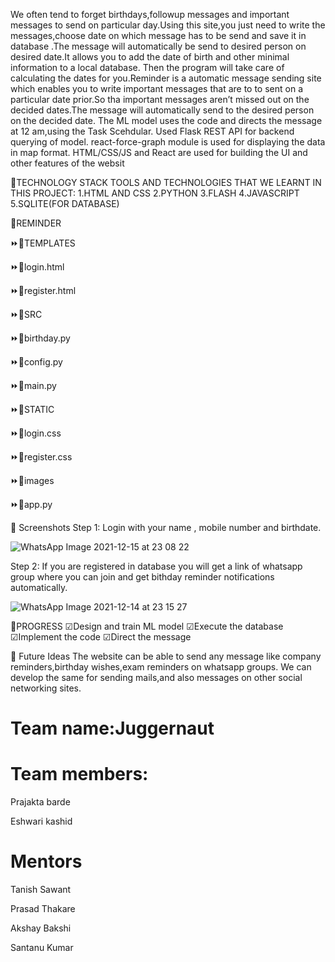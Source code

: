 We often tend to forget birthdays,followup messages and important messages to send on particular day.Using this site,you just need to write the messages,choose date on which message has to be send  and save it in database .The message will automatically be send to desired person on desired date.It allows you to add the date of birth and other minimal information to a local database. Then the program will take care of calculating the dates for you.Reminder is a automatic message sending site which enables you to write important messages that are to to sent on a particular date prior.So tha important messages aren’t missed out on the decided dates.The message will automatically send to the desired person on the decided date.
The ML model uses the code and directs the message at 12 am,using the Task Scehdular. 
Used Flask REST API for backend querying of model.
react-force-graph module is used for displaying the data in map format.
HTML/CSS/JS and React are used for building the UI and other features of the websit





🥢TECHNOLOGY STACK
TOOLS AND TECHNOLOGIES THAT WE LEARNT IN THIS PROJECT:
1.HTML AND CSS
2.PYTHON
3.FLASH
4.JAVASCRIPT
5.SQLITE(FOR DATABASE)

📅REMINDER

⏩📁TEMPLATES
   
  ⏩📜login.html
  
  ⏩📜register.html

⏩📁SRC 
  
  ⏩📜birthday.py
 
 ⏩📜config.py
 
 ⏩📜main.py

⏩📁STATIC
  
  ⏩📜login.css
 
 ⏩📜register.css

⏩📜images

⏩📜app.py

    
🥢 Screenshots
Step 1: Login with your name , mobile number and birthdate.


![WhatsApp Image 2021-12-15 at 23 08 22](https://user-images.githubusercontent.com/81550605/146236988-57110557-9324-41e5-bfcf-b4e089d6b493.jpeg)




Step 2: If you are registered in database you will get a link of whatsapp group where you can join and get bithday reminder notifications automatically.


![WhatsApp Image 2021-12-14 at 23 15 27](https://user-images.githubusercontent.com/81550605/146068320-2eb099d3-0b4e-4bd8-9128-3d4c2060ed32.jpeg)

🥢PROGRESS
☑Design and train ML model
☑Execute the database
☑Implement the code
☑Direct the message





🥢 Future Ideas 
The website can be able to send any message like company reminders,birthday wishes,exam reminders on whatsapp groups. We can develop the same for sending mails,and also messages on other social networking sites.






# Team name:Juggernaut

# Team members:

Prajakta barde

Eshwari kashid

# Mentors

Tanish Sawant

Prasad Thakare

Akshay Bakshi

Santanu Kumar

